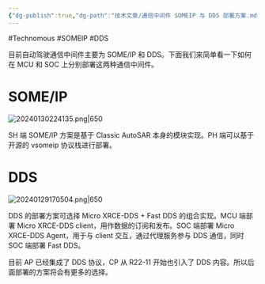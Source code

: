 ```yaml
---
{"dg-publish":true,"dg-path":"技术文章/通信中间件 SOMEIP 与 DDS 部署方案.md","permalink":"/技术文章/通信中间件 SOMEIP 与 DDS 部署方案/","updated":"2024-01-30T22:41:49.000+08:00"}
---
```


#Technomous #SOMEIP #DDS

目前自动驾驶通信中间件主要为 SOME/IP 和 DDS。下面我们来简单看一下如何在 MCU 和 SOC 上分别部署这两种通信中间件。

# SOME/IP

![20240130224135.png|650](/img/user/0.Asset/resource/20240130224135.png)

SH 端 SOME/IP 方案是基于 Classic AutoSAR 本身的模块实现。PH 端可以基于开源的 vsomeip 协议栈进行部署。

# DDS

![20240129170504.png|650](/img/user/0.Asset/resource/20240129170504.png)

DDS 的部署方案可选择 Micro XRCE-DDS + Fast DDS 的组合实现。MCU 端部署 Micro XRCE-DDS client，用作数据的订阅和发布。SOC 端部署 Micro XRCE-DDS Agent，用于与 client 交互，通过代理服务参与 DDS 通信，同时 SOC 端部署 Fast DDS。

目前 AP 已经集成了 DDS 协议，CP 从 R22-11 开始也引入了 DDS 内容。所以后面部署的方案将会有更多的选择。

